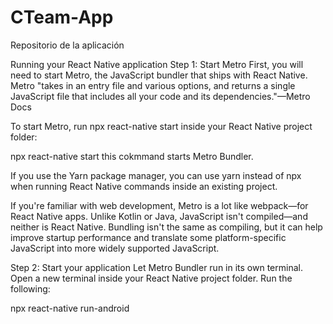 # CTeam-App
Repositorio de la aplicación




Running your React Native application
Step 1: Start Metro
First, you will need to start Metro, the JavaScript bundler that ships with React Native. Metro "takes in an entry file and various options, and returns a single JavaScript file that includes all your code and its dependencies."—Metro Docs

To start Metro, run npx react-native start inside your React Native project folder:

npx react-native start
this cokmmand starts Metro Bundler.

If you use the Yarn package manager, you can use yarn instead of npx when running React Native commands inside an existing project.

If you're familiar with web development, Metro is a lot like webpack—for React Native apps. Unlike Kotlin or Java, JavaScript isn't compiled—and neither is React Native. Bundling isn't the same as compiling, but it can help improve startup performance and translate some platform-specific JavaScript into more widely supported JavaScript.

Step 2: Start your application
Let Metro Bundler run in its own terminal. Open a new terminal inside your React Native project folder. Run the following:

npx react-native run-android
